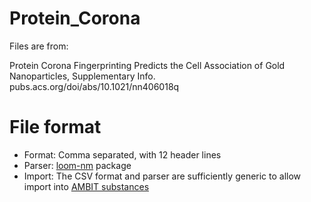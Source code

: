 Protein_Corona
==============
Files are from:

Protein Corona Fingerprinting Predicts the Cell Association of Gold Nanoparticles, Supplementary Info. 
pubs.acs.org/doi/abs/10.1021/nn406018q


File format 
==============

* Format: Comma separated, with 12 header lines
* Parser: [loom-nm](https://github.com/vedina/loom/tree/master/loom-nm) package
* Import: The CSV format and parser are sufficiently generic to allow import into [AMBIT substances](http://apps.ideaconsult.net:8080/enanomapper/ui/uploadsubstance)



